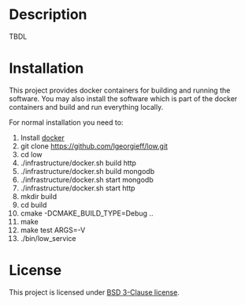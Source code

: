 # Description
TBDL

# Installation
This project provides docker containers for building and running the software. You may also install
the software which is part of the docker containers and build and run everything locally.

For normal installation you need to:
1. Install [docker](https://docs.docker.com/install/)
1. git clone https://github.com/lgeorgieff/low.git
1. cd low
1. ./infrastructure/docker.sh build http
1. ./infrastructure/docker.sh build mongodb
1. ./infrastructure/docker.sh start mongodb
1. ./infrastructure/docker.sh start http
1. mkdir build
1. cd build
1. cmake -DCMAKE_BUILD_TYPE=Debug ..
1. make
1. make test ARGS=-V
1. ./bin/low_service

# License
This project is licensed under [BSD 3-Clause license](./LICENSE.txt).
